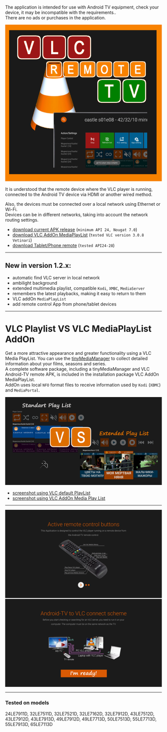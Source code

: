 
The application is intended for use with Android TV equipment, check your device, it may be incompatible with the requirements..  
There are no ads or purchases in the application.  

![VLC Android-TV remote](img/banner600x600b.png)

It is understood that the remote device where the VLC player is running, connected to the Android TV device via HDMI or another wired method.  

Also, the devices must be connected over a local network using Ethernet or Wi-Fi.  
Devices can be in different networks, taking into account the network routing settings.  

- [download current APK release](https://github.com/CloneTV/VLC-TV-Remote/releases/download/1.2.0/avlctv-remote-release.apk) (`minimum API 24, Nougat 7.0`)
- [download VLC AddOn MediaPlayList](https://github.com/CloneTV/VLC-TV-Remote/releases/download/1.2.0/VLCAddOnMediaPlayList.exe) (`tested VLC version 3.0.8 Vetinari`)
- [download Tablet/Phone remote](https://github.com/CloneTV/VLC-TV-Remote/releases/download/1.2.0/vlcatv-phone-tablet-remote-release.apk) (`tested API24-28`)

---

## New in version 1.2.x:

- automatic find VLC server in local network  
- ambilight background  
- extended multimedia playlist, compatible `Kodi`, `XMBC`, `MediaServer`  
- remembers the latest playbacks, making it easy to return to them  
- VLC addOn `MediaPlayList`  
- add remote control App from phone/tablet devices  

---

# VLC Playlist VS VLC MediaPlayList AddOn

Get a more attractive appearance and greater functionality using a VLC Media PlayList.  You can use the [tinyMediaManager](https://www.tinymediamanager.org/) to collect detailed information about your films, seasons and series.  
A complete software package, including a tinyMediaManager and VLC Android-TV remote APK, is included in the installation package VLC AddOn MediaPlayList.  
AddOn uses local `NFO` format files to receive information used by `Kodi` (`XBMC`) and `MediaPortal`.  

![VLC Android-TV remote - screencap 1](img/playlistVSplaylist.png)

- [screenshot using VLC default PlayList](VLC-default-PlayList-Page.md)  
- [screenshot using VLC AddOn Media Play List](VLC-Media-PlayList-Page.md)

---

![VLC Android-TV remote - screencap Help page 1](img/avlctv-remote-5700834.png)
![VLC Android-TV remote - screencap Help page 2](img/avlctv-remote-5700842.png)

---

### Tested on models

24LE7911D, 32LE7511D, 32LE7521D, 32LE7162D, 32LE7912D, 43LE7512D, 43LE7912D, 43LE7913D, 49LE7912D, 49LE7713D, 50LE7513D, 55LE7713D, 55LE7913D, 65LE7113D  
